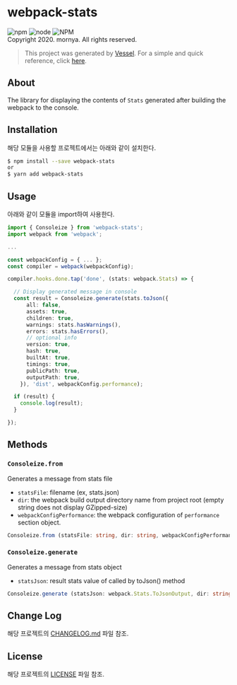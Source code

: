 # webpack-stats
![npm](https://img.shields.io/npm/v/webpack-stats)
![node](https://img.shields.io/node/v/webpack-stats)
![NPM](https://img.shields.io/npm/l/webpack-stats)
<br>Copyright 2020. mornya. All rights reserved.

> This project was generated by [Vessel](https://www.npmjs.com/package/@mornya/vessel). For a simple and quick reference, click [here](VESSEL.md).

## About
The library for displaying the contents of `Stats` generated after building the webpack to the console.

## Installation
해당 모듈을 사용할 프로젝트에서는 아래와 같이 설치한다.
```bash
$ npm install --save webpack-stats
or
$ yarn add webpack-stats
```

## Usage
아래와 같이 모듈을 import하여 사용한다.
```typescript
import { Consoleize } from 'webpack-stats';
import webpack from 'webpack';

...

const webpackConfig = { ... };
const compiler = webpack(webpackConfig);

compiler.hooks.done.tap('done', (stats: webpack.Stats) => {

  // Display generated message in console
  const result = Consoleize.generate(stats.toJson({
      all: false,
      assets: true,
      children: true,
      warnings: stats.hasWarnings(),
      errors: stats.hasErrors(),
      // optional info
      version: true,
      hash: true,
      builtAt: true,
      timings: true,
      publicPath: true,
      outputPath: true,
    }), 'dist', webpackConfig.performance);

  if (result) {
    console.log(result);
  }

});
```

## Methods

### `Consoleize.from`
Generates a message from stats file
- `statsFile`: filename (ex, stats.json)
- `dir`: the webpack build output directory name from project root (empty string does not display GZipped-size)
- `webpackConfigPerformance`: the webpack configuration of `performance` section object.
```typescript
Consoleize.from (statsFile: string, dir: string, webpackConfigPerformance: WebpackConfigPerformance);
```

### `Consoleize.generate`
Generates a message from stats object
- `statsJson`: result stats value of called by toJson() method
```typescript
Consoleize.generate (statsJson: webpack.Stats.ToJsonOutput, dir: string, webpackConfigPerformance: WebpackConfigPerformance);
```

## Change Log
해당 프로젝트의 [CHANGELOG.md](CHANGELOG.md) 파일 참조.

## License
해당 프로젝트의 [LICENSE](LICENSE) 파일 참조.

